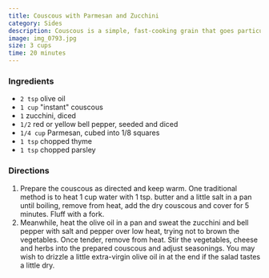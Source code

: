 ```yaml
---
title: Couscous with Parmesan and Zucchini
category: Sides
description: Couscous is a simple, fast-cooking grain that goes particularly well with Middle-Eastern dishes like lamb. Often, we'll cook couscous, sauté some vegetables and toss the vegetables and couscous with some herbs, and cheese. This is one of the more successful combinations we've made.
image: img_0793.jpg
size: 3 cups
time: 20 minutes
---
```


### Ingredients

* `2 tsp` olive oil
* `1 cup` "instant" couscous
* `1` zucchini, diced
* `1/2` red or yellow bell pepper, seeded and diced
* `1/4 cup` Parmesan, cubed into 1/8 squares
* `1 tsp` chopped thyme
* `1 tsp` chopped parsley

### Directions

1. Prepare the couscous as directed and keep warm. One traditional method is to heat 1 cup water with 1 tsp. butter and a little salt in a pan until boiling, remove from heat, add the dry couscous and cover for 5 minutes. Fluff with a fork.
2. Meanwhile, heat the olive oil in a pan and sweat the zucchini and bell pepper with salt and pepper over low heat, trying not to brown the vegetables. Once tender, remove from heat. Stir the vegetables, cheese and herbs into the prepared couscous and adjust seasonings. You may wish to drizzle a little extra-virgin olive oil in at the end if the salad tastes a little dry.